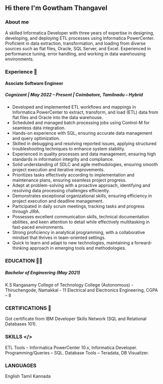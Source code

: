 ## Hi there I'm Gowtham Thangavel
### About me
A skilled Informatica Developer with three years of expertise in designing, developing, and deploying ETL processes using Informatica PowerCenter. Proficient in data extraction, transformation, and loading from diverse sources such as flat files, Oracle, SQL Server, and Excel. Experienced in performance tuning, error handling, and working in data warehousing environments.

### Experience 💼
#### Asociate Software Engineer
##### Cognizant | May 2022 – Present | Coimbatore, Tamilnadu – Hybrid

-	Developed and implemented ETL workflows and mappings in Informatica PowerCenter to extract, transform, and load (ETL) data from flat files and Oracle into the data warehouse.
-	Scheduled and managed batch processing jobs using Control-M for seamless data integration.
-	Hands-on experience with SQL, ensuring accurate data management and query optimization.
-	Skilled in debugging and resolving reported issues, applying structured troubleshooting techniques to enhance system stability.
-	Experienced in quality processes and data management, ensuring high standards in information integrity and compliance.
-	Solid understanding of SDLC and agile methodologies, ensuring smooth project execution and iterative improvements.
-	Prioritizes tasks effectively according to implementation and maintenance plans, ensuring seamless project progress.
-	Adept at problem-solving with a proactive approach, identifying and resolving data processing challenges efficiently.
-	Demonstrates exceptional organizational skills, ensuring efficiency in project execution and deadline management.
-	Participated in daily scrum meetings, tracking tasks and progress through JIRA.
- Possesses excellent communication skills, technical documentation abilities, and keen attention to detail while effectively multitasking in fast-paced environments.
-	Strong proficiency in analytical programming, with a collaborative mindset that thrives in team-oriented settings.
-	Quick to learn and adapt to new technologies, maintaining a forward-thinking approach in emerging tools and methodologies.

### EDUCATION 🧑‍🎓
##### Bachelor of Engineering (May 2021)
K.S Rangasamy College of Technology College (Autonomous) - Thiruchengode, Namakkal - 11
Electrical and Electronics Engineering, CGPA – 8

### CERTIFICATIONS 📜
Got certificate from IBM Developer Skills Network (SQL and Relational Databases 101).

### SKILLS </>
ETL Tools – Informatica PowerCenter 10.x, Informatica Developer.
Programming/Queries – SQL. 
Database Tools – Teradata, DB Visualizer.

### LANGUAGES
English
Tamil
Kannada



